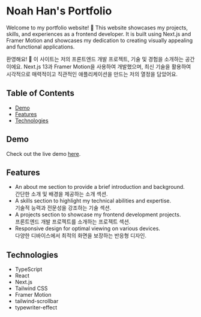 # Noah Han's Portfolio

Welcome to my portfolio website! 🥳 This website showcases my projects, skills, and experiences as a frontend developer. It is built using Next.js and Framer Motion and showcases my dedication to creating visually appealing and functional applications.

환영해요! 🥳 이 사이트는 저의 프론트엔드 개발 프로젝트, 기술 및 경험을 소개하는 공간이에요. Next.js 13과 Framer Motion을 사용하여 개발했으며, 최신 기술을 활용하여 시각적으로 매력적이고 직관적인 애플리케이션을 만드는 저의 열정을 담았어요.

## Table of Contents

- [Demo](#demo)
- [Features](#features)
- [Technologies](#technologies)

## Demo

Check out the live demo [here](https://portfolio-valentin-104.vercel.app).

## Features

- An about me section to provide a brief introduction and background.  
  간단한 소개 및 배경을 제공하는 소개 섹션.
- A skills section to highlight my technical abilities and expertise.  
  기술적 능력과 전문성을 강조하는 기술 섹션.
- A projects section to showcase my frontend development projects.  
  프론트엔드 개발 프로젝트를 소개하는 프로젝트 섹션.
- Responsive design for optimal viewing on various devices.  
  다양한 디바이스에서 최적의 화면을 보장하는 반응형 디자인.

## Technologies

- TypeScript
- React
- Next.js
- Tailwind CSS
- Framer Motion
- tailwind-scrollbar
- typewriter-effect
